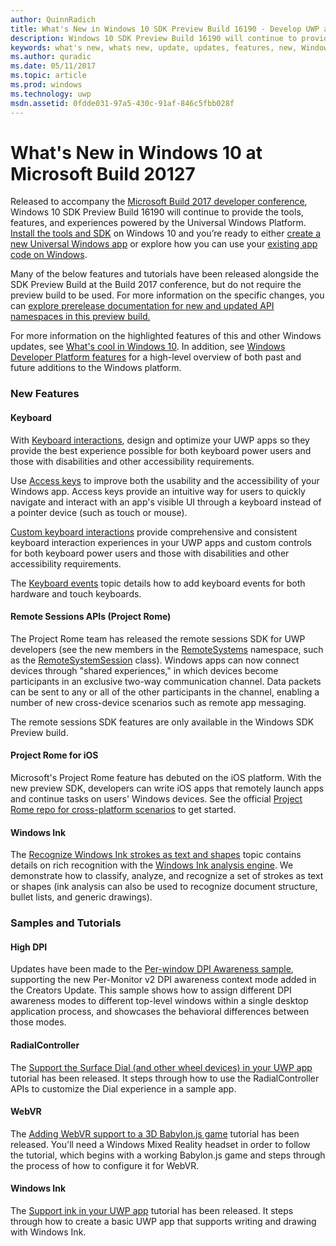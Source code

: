 ```yaml
---
author: QuinnRadich
title: What's New in Windows 10 SDK Preview Build 16190 - Develop UWP apps
description: Windows 10 SDK Preview Build 16190 will continue to provide the tools, features, and experiences powered by the Universal Windows Platform.
keywords: what's new, whats new, update, updates, features, new, Windows 10, Build, conference, insider, flight, newest, 16190
ms.author: quradic
ms.date: 05/11/2017
ms.topic: article
ms.prod: windows
ms.technology: uwp
msdn.assetid: 0fdde031-97a5-430c-91af-846c5fbb028f
---
```


# What's New in Windows 10 at Microsoft Build 20127

Released to accompany the [Microsoft Build 2017 developer conference](https://developer.microsoft.com/windows/projects/events/build/2017?ocid=wdgbld17_intreferral_devcenterhp_null_null_devcenter_hppost&utm_campaign=wdgbld17&utm_medium=internalreferral&utm_source=devcenterhp&utm_content=devcenter_hppost), Windows 10 SDK Preview Build 16190 will continue to provide the tools, features, and experiences powered by the Universal Windows Platform. [Install the tools and SDK](http://go.microsoft.com/fwlink/?LinkId=821431) on Windows 10 and you’re ready to either [create a new Universal Windows app](https://msdn.microsoft.com/library/windows/apps/bg124288) or explore how you can use your [existing app code on Windows](https://msdn.microsoft.com/library/windows/apps/mt238321).

Many of the below features and tutorials have been released alongside the SDK Preview Build at the Build 2017 conference, but do not require the preview build to be used. For more information on the specific changes, you can [explore prerelease documentation for new and updated API namespaces in this preview build.](windows-10-build-16190-api-diff.md)

For more information on the highlighted features of this and other Windows updates, see [What's cool in Windows 10](http://go.microsoft.com/fwlink/?LinkId=823181). In addition, see [Windows Developer Platform features](https://developer.microsoft.com/windows/platform/features) for a high-level overview of both past and future additions to the Windows platform.

### New Features

#### Keyboard

With [Keyboard interactions](https://docs.microsoft.com/en-us/windows/uwp/input-and-devices/keyboard-interactions), design and optimize your UWP apps so they provide the best experience possible for both keyboard power users and those with disabilities and other accessibility requirements.

Use [Access keys](https://docs.microsoft.com/en-us/windows/uwp/input-and-devices/access-keys) to improve both the usability and the accessibility of your Windows app. Access keys provide an intuitive way for users to quickly navigate and interact with an app's visible UI through a keyboard instead of a pointer device (such as touch or mouse).

[Custom keyboard interactions](https://docs.microsoft.com/en-us/windows/uwp/input-and-devices/custom-keyboard-interactions) provide comprehensive and consistent keyboard interaction experiences in your UWP apps and custom controls for both keyboard power users and those with disabilities and other accessibility requirements.

The [Keyboard events](https://docs.microsoft.com/en-us/windows/uwp/input-and-devices/keyboard-events) topic details how to add keyboard events for both hardware and touch keyboards.

#### Remote Sessions APIs (Project Rome)

The Project Rome team has released the remote sessions SDK for UWP developers (see the new members in the [RemoteSystems](https://docs.microsoft.com/en-us/uwp/api/windows.system.remotesystems) namespace, such as the [RemoteSystemSession](https://docs.microsoft.com/en-us/uwp/api/windows.system.remotesystems.remotesystemsession) class). Windows apps can now connect devices through "shared experiences," in which devices become participants in an exclusive two-way communication channel. Data packets can be sent to any or all of the other participants in the channel, enabling a number of new cross-device scenarios such as remote app messaging.

The remote sessions SDK features are only available in the Windows SDK Preview build.

#### Project Rome for iOS
Microsoft's Project Rome feature has debuted on the iOS platform. With the new preview SDK, developers can write iOS apps that remotely launch apps and continue tasks on users' Windows devices. See the official [Project Rome repo for cross-platform scenarios](https://github.com/Microsoft/project-rome) to get started.

#### Windows Ink

The [Recognize Windows Ink strokes as text and shapes](https://docs.microsoft.com/en-us/windows/uwp/input-and-devices/convert-ink-to-text) topic contains details on rich recognition with the [Windows Ink analysis engine](https://docs.microsoft.com/en-us/uwp/api/windows.ui.input.inking.analysis). We demonstrate how to classify, analyze, and recognize a set of strokes as text or shapes (ink analysis can also be used to recognize document structure, bullet lists, and generic drawings).

### Samples and Tutorials

#### High DPI

Updates have been made to the [Per-window DPI Awareness sample](https://github.com/Microsoft/Windows-classic-samples/tree/master/Samples/DPIAwarenessPerWindow), supporting the new Per-Monitor v2 DPI awareness context mode added in the Creators Update. This sample shows how to assign different DPI awareness modes to different top-level windows within a single desktop application process, and showcases the behavioral differences between those modes.

#### RadialController

The [Support the Surface Dial (and other wheel devices) in your UWP app](https://docs.microsoft.com/en-us/windows/uwp/get-started/radialcontroller-walkthrough) tutorial has been released. It steps through how to use the RadialController APIs to customize the Dial experience in a sample app.

#### WebVR

The [Adding WebVR support to a 3D Babylon.js game](https://docs.microsoft.com/en-us/windows/uwp/get-started/adding-webvr-to-a-babylonjs-game) tutorial has been released. You'll need a Windows Mixed Reality headset in order to follow the tutorial, which begins with a working Babylon.js game and steps through the process of how to configure it for WebVR.

#### Windows Ink

The [Support ink in your UWP app](https://docs.microsoft.com/en-us/windows/uwp/get-started/ink-walkthrough) tutorial has been released. It steps through how to create a basic UWP app that supports writing and drawing with Windows Ink.